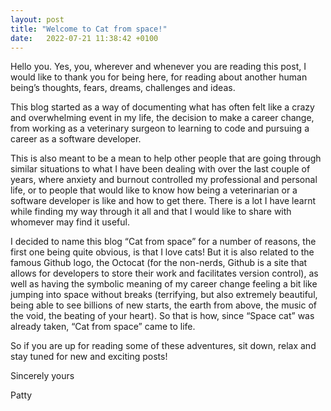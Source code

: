 ```yaml
---
layout: post
title: "Welcome to Cat from space!"
date:   2022-07-21 11:38:42 +0100
---
```

<!--subtitle: "If you don't know where to start, it's probably a good idea to start here :3" 
tags: [welcome][start][story]
categories: General posts
-->

Hello you. Yes, you, wherever and whenever you are reading this post, I would like to thank you for being here, for reading about another human being’s thoughts, fears, dreams, challenges and ideas.

This blog started as a way of documenting what has often felt like a crazy and overwhelming event in my life, the decision to make a career change, from working as a veterinary surgeon to learning to code and pursuing a career as a software developer. 

This is also meant to be a mean to help other people that are going through similar situations to what I have been dealing with over the last couple of years, where anxiety and burnout controlled my professional and personal life, or to people that would like to know how being a veterinarian or a software developer is like and how to get there. There is a lot I have learnt while finding my way through it all and that I would like to share with whomever may find it useful.

I decided to name this blog “Cat from space” for a number of reasons,  the first one being quite obvious, is that I love cats! But it is also related to the famous Github logo, the Octocat (for the non-nerds, Github is a site that allows for developers to store their work and facilitates version control), as well as having the symbolic meaning of my career change feeling a bit like jumping into space without breaks (terrifying, but also extremely beautiful, being able to see billions of new starts, the earth from above, the music of the void, the beating of your heart). So that is how, since “Space cat” was already taken, “Cat from space” came to life.

So if you are up for reading some of these adventures, sit down, relax and stay tuned for new and exciting posts!

Sincerely yours

Patty

